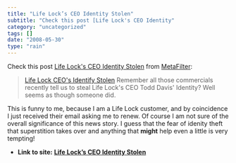 ```yaml
---
title: "Life Lock’s CEO Identity Stolen"
subtitle: "Check this post [Life Lock's CEO Identity"
category: "uncategorized"
tags: []
date: "2008-05-30"
type: "rain"
---
```

Check this post [Life Lock's CEO Identity
Stolen](<http://www.metafilter.com/72057/Life-Locks-CEO-Identity-Stolen>) from
[MetaFilter](<http://xml.metafilter.com/rss.xml>):

> [Life Lock CEO's Identify
> Stolen](<http://www.cnn.com/2008/CRIME/05/22/lifelock.flap.ap/>) Remember
> all those commercials recently tell us to steal Life Lock's CEO Todd Davis'
> Identity? Well seems as though someone did.

This is funny to me, because I am a Life Lock customer, and by coincidence I
just received their email asking me to renew. Of course I am not sure of the
overall significance of this news story. I guess that the fear of idenity
theft that superstition takes over and anything that **might** help even a
little is very tempting!


* **Link to site:** **[Life Lock’s CEO Identity Stolen](None)**